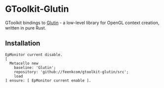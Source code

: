 # GToolkit-Glutin

GToolkit bindings to [Glutin](https://github.com/rust-windowing/glutin) - a low-level library for OpenGL context creation, written in pure Rust.

## Installation

```smalltalk 
EpMonitor current disable.
[ 
  Metacello new
    baseline: 'Glutin';
    repository: 'github://feenkcom/gtoolkit-glutin/src';
    load
] ensure: [ EpMonitor current enable ].  
```
